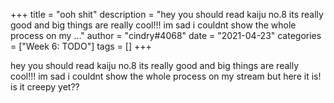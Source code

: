 +++
title = "ooh shit"
description = "hey you should read kaiju no.8 its really good and big things are really cool!!! im sad i couldnt show the whole process on my ..."
author = "cindry#4068"
date = "2021-04-23"
categories = ["Week 6: TODO"]
tags = []
+++

hey you should read kaiju no.8 its really good and big things are really cool!!! im sad i couldnt show the whole process on my stream but here it is! is it creepy yet??
